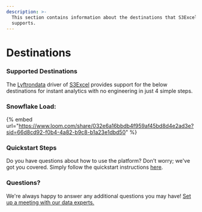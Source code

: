 ```yaml
---
description: >-
  This section contains information about the destinations that S3Excel
  supports.
---
```


# Destinations

### Supported Destinations

The [Lyftrondata](https://www.lyftrondata.com/) driver of [S3Excel](https://lyftrondata.z13.web.core.windows.net/integration/technology-analytics/amazon-s3-excel/) provides support for the below destinations for instant analytics with no engineering in just 4 simple steps.

### Snowflake Load:

{% embed url="https://www.loom.com/share/032e6a16bbdb4f959af45bd8d4e2ad3e?sid=66d8cd92-f0b4-4a82-b9c8-b1a23e1dbd50" %}

### Quickstart Steps

Do you have questions about how to use the platform? Don't worry; we've got you covered. Simply follow the quickstart instructions [here](https://app.gitbook.com/o/wtkDnJM7XX3whUqN09p1/s/lTEE4RQvO3RwZSpc3Y6M/\~/changes/14/technology-analytics/amazon-s3-1).

### Questions? <a href="#questions" id="questions"></a>

We're always happy to answer any additional questions you may have! [Set up a meeting with our data experts.](https://www.lyftrondata.com/book-a-meeting/)
